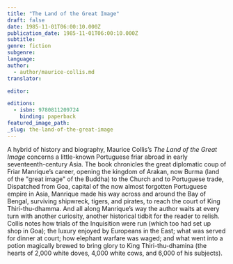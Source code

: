 ```yaml
---
title: "The Land of the Great Image"
draft: false
date: 1985-11-01T06:00:10.000Z
publication_date: 1985-11-01T06:00:10.000Z
subtitle:
genre: fiction
subgenre:
language:
author:
  - author/maurice-collis.md
translator:

editor:

editions:
  - isbn: 9780811209724
    binding: paperback
featured_image_path:
_slug: the-land-of-the-great-image
---
```


A hybrid of history and biography, Maurice Collis’s _The Land of the Great Image_ concerns a little-known Portuguese friar abroad in early seventeenth-century Asia. The book chronicles the great diplomatic coup of Friar Manrique’s career, opening the kingdom of Arakan, now Burma (land of the "great image" of the Buddha) to the Church and to Portuguese trade, Dispatched from Goa, capital of the now almost forgotten Portuguese empire in Asia, Manrique made his way across and around the Bay of Bengal, surviving shipwreck, tigers, and pirates, to reach the court of King Thiri-thu-dhamma. And all along Manrique’s way the author waits at every turn with another curiosity, another historical tidbit for the reader to relish. Collis notes how trials of the Inquisition were run (which too had set up shop in Goa); the luxury enjoyed by Europeans in the East; what was served for dinner at court; how elephant warfare was waged; and what went into a potion magically brewed to bring glory to King Thiri-thu-dhamina (the hearts of 2,000 white doves, 4,000 white cows, and 6,000 of his subjects).

